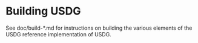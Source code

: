 Building USDG
================

See doc/build-*.md for instructions on building the various
elements of the USDG reference implementation of USDG.

